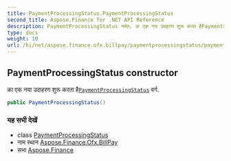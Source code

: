 ```yaml
---
title: PaymentProcessingStatus.PaymentProcessingStatus
second_title: Aspose.Finance for .NET API Reference
description: PaymentProcessingStatus नर्मत. क एक नय उदहरण शुरू करत हैPaymentProcessingStatus वर्ग.
type: docs
weight: 10
url: /hi/net/aspose.finance.ofx.billpay/paymentprocessingstatus/paymentprocessingstatus/
---
```

## PaymentProcessingStatus constructor

का एक नया उदाहरण शुरू करता है[`PaymentProcessingStatus`](../) वर्ग.

```csharp
public PaymentProcessingStatus()
```

### यह सभी देखें

* class [PaymentProcessingStatus](../)
* नाम स्थान [Aspose.Finance.Ofx.BillPay](../../paymentprocessingstatus/)
* सभा [Aspose.Finance](../../../)


